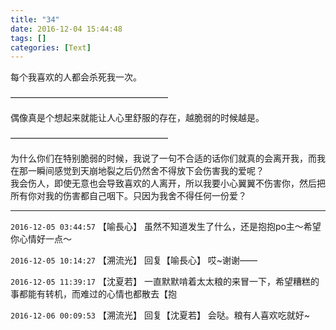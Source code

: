 ```yaml
---
title: "34"
date: 2016-12-04 15:44:48
tags: []
categories: [Text]
---
```


<p dir="ltr"  >每个我喜欢的人都会杀死我一次。</p> 
<p dir="ltr"  >——————————————————</p> 
<p dir="ltr"  >偶像真是个想起来就能让人心里舒服的存在，越脆弱的时候越是。</p> 
<p dir="ltr"  >——————————————————<br /></p> 
<p dir="ltr"  >为什么你们在特别脆弱的时候，我说了一句不合适的话你们就真的会离开我，而我在那一瞬间感觉到天崩地裂之后仍然舍不得放下会伤害我的爱呢？<br />我会伤人，即使无意也会导致喜欢的人离开，所以我要小心翼翼不伤害你，然后把所有你对我的伤害都自己咽下。只因为我舍不得任何一份爱？</p>

<!-- more -->

---

`2016-12-05 03:44:57` 【喻長心】 虽然不知道发生了什么，还是抱抱po主～希望你心情好一点～

`2016-12-05 10:14:27` 【溯流光】 回复【喻長心】 哎~谢谢——

`2016-12-05 11:39:17` 【沈夏若】 一直默默啃着太太粮的来冒一下，希望糟糕的事都能有转机，而难过的心情也都散去【抱

`2016-12-06 00:09:53` 【溯流光】 回复【沈夏若】 会哒。粮有人喜欢吃就好~
